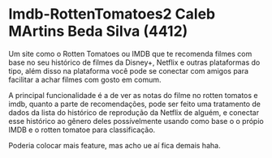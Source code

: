 # Imdb-RottenTomatoes2 Caleb MArtins Beda Silva (4412)
Um site como o Rotten Tomatoes ou IMDB que te recomenda filmes com base no seu histórico de filmes da Disney+, Netflix e outras plataformas do tipo, além disso na plataforma você pode se conectar com amigos para facilitar a achar filmes com gosto em comum.

A principal funcionalidade é a de ver as notas do filme no rotten tomatos e imdb, quanto a parte de recomendações, pode ser feito uma tratamento de dados da lista do histórico de reprodução da Netflix de alguém, e conectar esse histórico ao gênero deles possívelmente usando como base o o própio IMDB e o rotten tomatoe para classificação.

Poderia colocar mais feature, mas acho ue aí fica demais haha.
